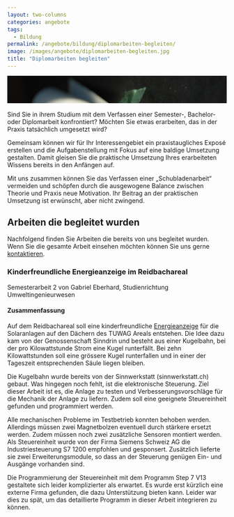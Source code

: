 ```yaml
---
layout: two-columns
categories: angebote
tags:
  - Bildung
permalink: /angebote/bildung/diplomarbeiten-begleiten/
image: /images/angebote/diplomarbeiten-begleiten.jpg
title: "Diplomarbeiten begleiten"
---
```

<div class="angebot-top-wide"><img title="Diplomarbeiten begleiten" src="/images/angebote/diplomarbeiten-begleiten_sub.jpg"></div>

Sind Sie in ihrem Studium mit dem Verfassen einer Semester-, Bachelor- oder Diplomarbeit konfrontiert? Möchten Sie etwas erarbeiten, das in der Praxis tatsächlich umgesetzt wird?

Gemeinsam können wir für Ihr Interessengebiet ein praxistaugliches Exposé erstellen und die Aufgabenstellung mit Fokus auf eine baldige Umsetzung gestalten. Damit gleisen Sie die praktische Umsetzung Ihres erarbeiteten Wissens bereits in den Anfängen auf.

Mit uns zusammen können Sie das Verfassen einer „Schubladenarbeit“ vermeiden und schöpfen durch die ausgewogene Balance zwischen Theorie und Praxis neue Motivation. Ihr Beitrag an der praktischen Umsetzung ist erwünscht, aber nicht zwingend.

## Arbeiten die begleitet wurden
Nachfolgend finden Sie Arbeiten die bereits von uns begleitet wurden. Wenn Sie die gesamte Arbeit einsehen möchten können Sie uns gerne [kontaktieren](/ueber-uns/kontakt/).

### Kinderfreundliche Energieanzeige im Reidbachareal
Semesterarbeit 2 von Gabriel Eberhard, Studienrichtung Umweltingenieurwesen

#### Zusammenfassung
Auf dem Reidbachareal soll eine kinderfreundliche [Energieanzeige](/angebote/energie/energieanzeigen/) für die Solaranlagen auf den Dächern des TUWAG Areals entstehen. Die Idee dazu kam von der Genossenschaft Sinndrin und besteht aus einer Kugelbahn, bei der pro Kilowattstunde Strom eine Kugel runterfällt. Bei zehn Kilowattstunden soll eine grössere Kugel runterfallen und in einer der Tageszeit entsprechenden Säule liegen bleiben.

Die Kugelbahn wurde bereits von der Sinnwerkstatt (sinnwerkstatt.ch) gebaut. Was hingegen noch fehlt, ist die elektronische Steuerung. Ziel dieser Arbeit ist es, die Anlage zu testen und Verbesserungsvorschläge für die Mechanik der Anlage zu liefern. Zudem soll eine geeignete Steuereinheit gefunden und programmiert werden.

Alle mechanischen Probleme im Testbetrieb konnten behoben werden. Allerdings müssen zwei Magnetbolzen eventuell durch stärkere ersetzt werden. Zudem müssen noch zwei zusätzliche Sensoren montiert werden. Als Steuereinheit wurde von der Firma Siemens
Schweiz AG die Industriesteuerung S7 1200 empfohlen und gesponsert. Zusätzlich lieferte sie zwei Erweiterungsmodule, so dass an der Steuerung genügen Ein- und Ausgänge vorhanden sind.

Die Programmierung der Steuereinheit mit dem Programm Step 7 V13 gestaltete sich leider komplizierter als erwartet. Es wurde erst kürzlich eine externe Firma gefunden, die dazu Unterstützung bieten kann. Leider war dies zu spät, um das detaillierte Programm in dieser Arbeit integrieren zu können.
